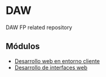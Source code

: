 # DAW
DAW FP related repository

## Módulos
* [Desarrollo web en entorno cliente]()
* [Desarrollo de interfaces web]()

